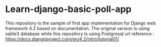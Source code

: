 # Learn-django-basic-poll-app
This repository is the sample of first app implementation for Django web framework 4.2 based on documentation.
The original version is using sqlite3 database while this repository is using Postgresql
url reference : 
https://docs.djangoproject.com/en/4.2/intro/tutorial01/
